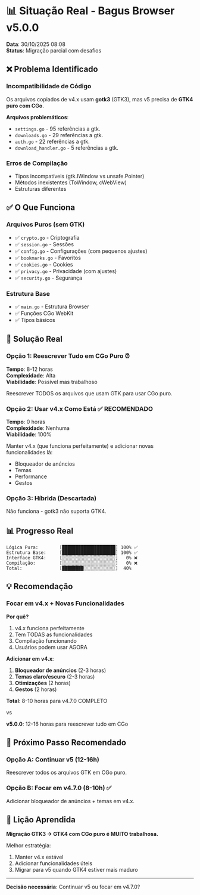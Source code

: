 # 📊 Situação Real - Bagus Browser v5.0.0

**Data**: 30/10/2025 08:08  
**Status**: Migração parcial com desafios

## ❌ Problema Identificado

### Incompatibilidade de Código
Os arquivos copiados de v4.x usam **gotk3** (GTK3), mas v5 precisa de **GTK4 puro com CGo**.

**Arquivos problemáticos**:
- `settings.go` - 95 referências a gtk.
- `downloads.go` - 29 referências a gtk.
- `auth.go` - 22 referências a gtk.
- `download_handler.go` - 5 referências a gtk.

### Erros de Compilação
- Tipos incompatíveis (gtk.IWindow vs unsafe.Pointer)
- Métodos inexistentes (ToWindow, cWebView)
- Estruturas diferentes

## ✅ O Que Funciona

### Arquivos Puros (sem GTK)
- ✅ `crypto.go` - Criptografia
- ✅ `session.go` - Sessões
- ✅ `config.go` - Configurações (com pequenos ajustes)
- ✅ `bookmarks.go` - Favoritos
- ✅ `cookies.go` - Cookies
- ✅ `privacy.go` - Privacidade (com ajustes)
- ✅ `security.go` - Segurança

### Estrutura Base
- ✅ `main.go` - Estrutura Browser
- ✅ Funções CGo WebKit
- ✅ Tipos básicos

## 🎯 Solução Real

### Opção 1: Reescrever Tudo em CGo Puro ⏰
**Tempo**: 8-12 horas  
**Complexidade**: Alta  
**Viabilidade**: Possível mas trabalhoso

Reescrever TODOS os arquivos que usam GTK para usar CGo puro.

### Opção 2: Usar v4.x Como Está ✅ RECOMENDADO
**Tempo**: 0 horas  
**Complexidade**: Nenhuma  
**Viabilidade**: 100%

Manter v4.x (que funciona perfeitamente) e adicionar novas funcionalidades lá:
- Bloqueador de anúncios
- Temas
- Performance
- Gestos

### Opção 3: Híbrida (Descartada)
Não funciona - gotk3 não suporta GTK4.

## 📊 Progresso Real

```
Lógica Pura:        [████████████████████] 100% ✅
Estrutura Base:     [████████████████████] 100% ✅
Interface GTK4:     [░░░░░░░░░░░░░░░░░░░░]   0% ❌
Compilação:         [░░░░░░░░░░░░░░░░░░░░]   0% ❌
Total:              [████████░░░░░░░░░░░░]  40%
```

## 💡 Recomendação

### Focar em v4.x + Novas Funcionalidades

**Por quê?**
1. v4.x funciona perfeitamente
2. Tem TODAS as funcionalidades
3. Compilação funcionando
4. Usuários podem usar AGORA

**Adicionar em v4.x**:
1. **Bloqueador de anúncios** (2-3 horas)
2. **Temas claro/escuro** (2-3 horas)
3. **Otimizações** (2 horas)
4. **Gestos** (2 horas)

**Total**: 8-10 horas para v4.7.0 COMPLETO

vs

**v5.0.0**: 12-16 horas para reescrever tudo em CGo

## 🚀 Próximo Passo Recomendado

### Opção A: Continuar v5 (12-16h)
Reescrever todos os arquivos GTK em CGo puro.

### Opção B: Focar em v4.7.0 (8-10h) ✅
Adicionar bloqueador de anúncios + temas em v4.x.

## 📝 Lição Aprendida

**Migração GTK3 → GTK4 com CGo puro é MUITO trabalhosa.**

Melhor estratégia:
1. Manter v4.x estável
2. Adicionar funcionalidades úteis
3. Migrar para v5 quando GTK4 estiver mais maduro

---

**Decisão necessária**: Continuar v5 ou focar em v4.7.0?
